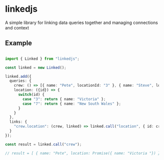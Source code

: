 # linkedjs

A simple library for linking data queries together and managing connections and context

## Example

```typescript

import { Linked } from "linkedjs";

const linked = new Linked();

linked.add({
  queries: {
    crew: () => [{ name: "Pete", locationId: "3" }, { name: "Steve", locationId: "7" }],
    location: ({id}) => {
      switch(id) {
        case "3": return { name: "Victoria" };
        case "7": return { name: "New South Wales" };
      }
    }
  },
  links: {
    "crew.location": (crew, linked) => linked.call("location", { id: crew.locationId })
  }
});

const result = linked.call("crew");

// result = [ { name: "Pete", location: Promise({ name: "Victoria "}) }, ... ];
```
